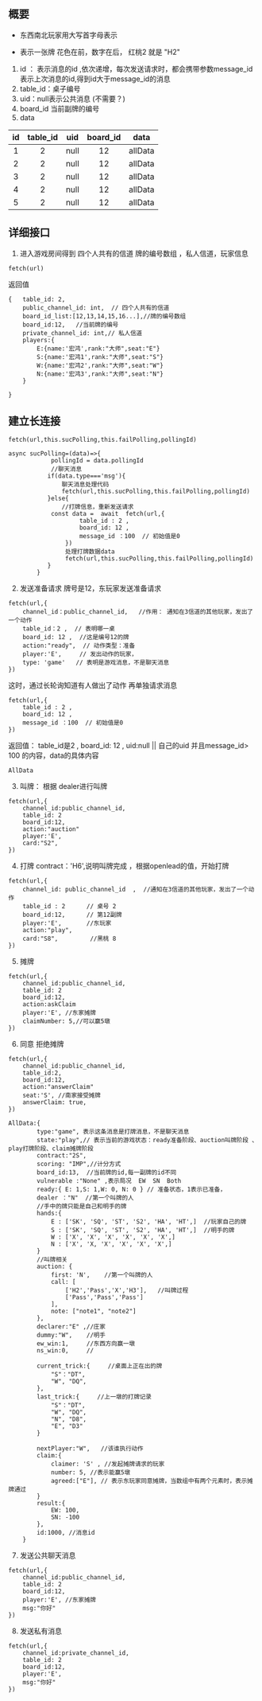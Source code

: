 ## 概要
* 东西南北玩家用大写首字母表示

* 表示一张牌 花色在前，数字在后， 红桃2 就是 "H2"
1. id ： 表示消息的id ,依次递增，每次发送请求时，都会携带参数message_id表示上次消息的id,得到id大于message_id的消息
2. table_id：桌子编号 
3. uid：null表示公共消息 (不需要？)
4. board_id 当前副牌的编号
5. data 

| id    | table_id  | uid    |   board_id  |   data  |
| :----: |:--------:| :-----:| :-------:|:-------:|
| 1   | 2 |  null  |    12|  allData
| 2   | 2 |  null  |    12|  allData
| 3   | 2 |  null  |    12|  allData
| 4   | 2 |  null  |    12|  allData
| 5   | 2 |  null  |    12|  allData

## 详细接口
1. 进入游戏房间得到 四个人共有的信道 牌的编号数组 ，私人信道，玩家信息
```
fetch(url)

```
返回值
```
{   table_id: 2, 
    public_channel_id: int,  // 四个人共有的信道
    board_id_list:[12,13,14,15,16...],//牌的编号数组
    board_id:12,   //当前牌的编号
    private_channel_id: int,// 私人信道
    players:{
        E:{name:'宏鸿',rank:"大师",seat:"E"}
        S:{name:'宏鸿1',rank:"大师",seat:"S"}
        W:{name:'宏鸿2',rank:"大师",seat:"W"}
        N:{name:'宏鸿3',rank:"大师",seat:"N"}
    }

}
```
## 建立长连接
```
fetch(url,this.sucPolling,this.failPolling,pollingId)
```
```
async sucPolling=(data)=>{
            pollingId = data.pollingId
            //聊天消息
           if(data.type==='msg'){
               聊天消息处理代码
               fetch(url,this.sucPolling,this.failPolling,pollingId)
           }else{
               //打牌信息，重新发送请求
            const data =  await  fetch(url,{
                    table_id : 2 ,
                    board_id: 12 ,
                    message_id ：100  // 初始值是0
                })
                处理打牌数据data
                fetch(url,this.sucPolling,this.failPolling,pollingId)
           }
        }
```
2. 发送准备请求
牌号是12，东玩家发送准备请求

```
fetch(url,{
    channel_id：public_channel_id,   //作用： 通知在3信道的其他玩家，发出了一个动作
    table_id：2 ,  // 表明哪一桌
    board_id: 12 ,  //这是编号12的牌
    action:"ready",  // 动作类型：准备
    player:'E',     // 发出动作的玩家，
    type: 'game'   // 表明是游戏消息，不是聊天消息
})
```
这时，通过长轮询知道有人做出了动作 再单独请求消息
```
fetch(url,{
    table_id : 2 ,
    board_id: 12 ,
    message_id ：100  // 初始值是0
})
```
返回值： table_id是2   ,  board_id: 12 , uid:null || 自己的uid  并且message_id> 100 的内容，data的具体内容
```
AllData
```
3. 叫牌： 根据 dealer进行叫牌
```
fetch(url,{
    channel_id:public_channel_id,
    table_id: 2
    board_id:12,
    action:"auction"
    player:'E',
    card:"S2",
})

```
4. 打牌 contract：'H6',说明叫牌完成 ，根据openlead的值，开始打牌
```
fetch(url,{
    channel_id: public_channel_id  ,  //通知在3信道的其他玩家，发出了一个动作
    table_id : 2      // 桌号 2
    board_id:12,      // 第12副牌
    player:'E',       //东玩家  
    action:"play",
    card:"S8",         //黑桃 8  
})
```

5. 摊牌
```
fetch(url,{
    channel_id:public_channel_id,
    table_id: 2
    board_id:12,
    action:askClaim
    player:'E', //东家摊牌
    claimNumber: 5,//可以赢5墩
})
```
6. 同意 拒绝摊牌
```
fetch(url,{
    channel_id:public_channel_id,
    table_id:2,
    board_id:12,
    action:"answerClaim"
    seat:'S', //南家接受摊牌
    answerClaim: true,
})
```
```
AllData:{
        type:"game", 表示这条消息是打牌消息，不是聊天消息  
        state:"play",// 表示当前的游戏状态：ready准备阶段、auction叫牌阶段 、play打牌阶段、claim摊牌阶段
        contract:"2S", 
        scoring: "IMP",//计分方式  
        board_id:13,  //当前牌的id,每一副牌的id不同
        vulnerable :"None" ,表示局况  EW  SN  Both
        ready:{ E: 1,S: 1,W: 0, N: 0 } // 准备状态，1表示已准备， 
        dealer ："N"  //第一个叫牌的人
        //手中的牌只能是自己和明手的牌
        hands:{
            E : ['SK', 'SQ', 'ST', 'S2', 'HA', 'HT',]  //玩家自己的牌
            S : ['SK', 'SQ', 'ST', 'S2', 'HA', 'HT',]  //明手的牌
            W : ['X', 'X', 'X', 'X', 'X', 'X',]
            N : ['X', 'X, 'X', 'X', 'X', 'X',]
        }
        //叫牌相关
        auction: {
            first: 'N',    //第一个叫牌的人
            call: [
                ['H2','Pass','X','H3'],   //叫牌过程
                ['Pass','Pass','Pass']
            ],
            note: ["note1", "note2"]
        },
        declarer:"E" ,//庄家
        dummy:"W",    //明手
        ew_win:1,     //东西方向赢一墩
        ns_win:0,     //
        
        current_trick:{     //桌面上正在出的牌
            "S"："DT",
            "W", "DQ",
        },            
        last_trick:{     //上一墩的打牌记录
            "S"："DT",
            "W", "DQ",
            "N", "D8",
            "E", "D3"
        }

        nextPlayer:"W",   //该谁执行动作
        claim:{
            claimer: 'S' , //发起摊牌请求的玩家
            number: 5, //表示能赢5墩
            agreed:["E"], // 表示东玩家同意摊牌，当数组中有两个元素时，表示摊牌通过
        }
        result:{
            EW: 100,
            SN: -100
        },
        id:1000, //消息id
    }
```
7. 发送公共聊天消息
```
fetch(url,{
    channel_id:public_channel_id,
    table_id: 2
    board_id:12,
    player:'E', //东家摊牌
    msg:"你好"
})
```
8. 发送私有消息
```
fetch(url,{
    channel_id:private_channel_id,
    table_id: 2
    board_id:12,
    player:'E',
    msg:"你好"
})
```
